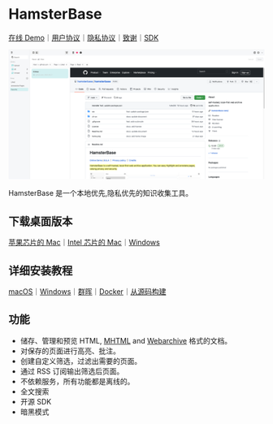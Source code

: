 # HamsterBase

[在线 Demo](https://hamsterbase.onrender.com)｜[用户协议](https://hamsterbase.com/redirect?to=eula&lang=zh-CN)｜[隐私协议](https://hamsterbase.com/redirect?to=privacy&lang=zh-CN)｜[致谢](https://hamsterbase.com/redirect?to=credits&lang=zh-CN)｜[SDK](https://www.npmjs.com/package/@hamsterbase/sdk)

![](https://raw.githubusercontent.com/hamsterbase/hamsterbase/main/home.png)

HamsterBase 是一个本地优先,隐私优先的知识收集工具。

## 下载桌面版本

[苹果芯片的 Mac](https://hamsterbase.com/redirect?to=download-desktop-darwin-x64)｜[Intel 芯片的 Mac](https://hamsterbase.com/redirect?to=download-desktop-darwin-arm64)｜[Windows](https://hamsterbase.com/redirect?to=download-desktop-win-x64)

## 详细安装教程

[macOS](https://hamsterbase.com/redirect?to=install-macos&lang=zh-CN)｜[Windows](https://hamsterbase.com/redirect?to=install-windows&lang=zh-CN)｜[群晖](https://hamsterbase.com/redirect?to=install-synology&lang=zh-CN)｜[Docker](https://hamsterbase.com/redirect?to=install-docker&lang=zh-CN)｜[从源码构建](https://hamsterbase.com/redirect?to=install-source&lang=zh-CN)

## 功能

- 储存、管理和预览 HTML, [MHTML](https://en.wikipedia.org/wiki/MHTML) and [Webarchive](https://en.wikipedia.org/wiki/Webarchive) 格式的文档。
- 对保存的页面进行高亮、批注。
- 创建自定义筛选，过滤出需要的页面。
- 通过 RSS 订阅输出筛选后页面。
- 不依赖服务，所有功能都是离线的。
- 全文搜索
- 开源 SDK
- 暗黑模式
